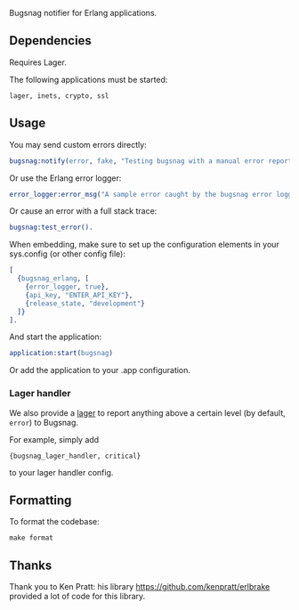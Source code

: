 Bugsnag notifier for Erlang applications.

## Dependencies

Requires Lager.

The following applications must be started:

    lager, inets, crypto, ssl

## Usage

You may send custom errors directly:

```erlang
bugsnag:notify(error, fake, "Testing bugsnag with a manual error report", no_module, 0).
```

Or use the Erlang error logger:

```erlang
error_logger:error_msg("A sample error caught by the bugsnag error logger.").
```

Or cause an error with a full stack trace:

```erlang
bugsnag:test_error().
```

When embedding, make sure to set up the configuration elements in your sys.config (or other config file):

```erlang
[
  {bugsnag_erlang, [
    {error_logger, true},
    {api_key, "ENTER_API_KEY"},
    {release_state, "development"}
  ]}
].
```

And start the application:

```erlang
application:start(bugsnag)
```

Or add the application to your .app configuration.

### Lager handler

We also provide a [lager](https://github.com/basho/lager) to report anything
above a certain level (by default, `error`) to Bugsnag.

For example, simply add
```
{bugsnag_lager_handler, critical}
```
to your lager handler config.

## Formatting

To format the codebase:

```shell
make format
```

## Thanks

Thank you to Ken Pratt: his library https://github.com/kenpratt/erlbrake provided a lot of code for this library.
